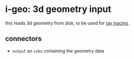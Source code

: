 # i-geo: 3d geometry input

this reads 3d geometry from disk, to be used for [ray tracing](../rt/readme.md).

## connectors

* `output` an `ssbo` containing the geometry data
